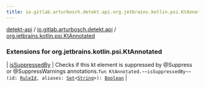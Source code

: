 ```yaml
---
title: io.gitlab.arturbosch.detekt.api.org.jetbrains.kotlin.psi.KtAnnotated - detekt-api
---
```


[detekt-api](../../index.html) / [io.gitlab.arturbosch.detekt.api](../index.html) / [org.jetbrains.kotlin.psi.KtAnnotated](./index.html)

### Extensions for org.jetbrains.kotlin.psi.KtAnnotated

| [isSuppressedBy](is-suppressed-by.html) | Checks if this kt element is suppressed by @Suppress or @SuppressWarnings annotations.`fun KtAnnotated.~~isSuppressedBy~~(id: `[`RuleId`](../-rule-id.html)`, aliases: `[`Set`](https://kotlinlang.org/api/latest/jvm/stdlib/kotlin.collections/-set/index.html)`<`[`String`](https://kotlinlang.org/api/latest/jvm/stdlib/kotlin/-string/index.html)`>): `[`Boolean`](https://kotlinlang.org/api/latest/jvm/stdlib/kotlin/-boolean/index.html) |

